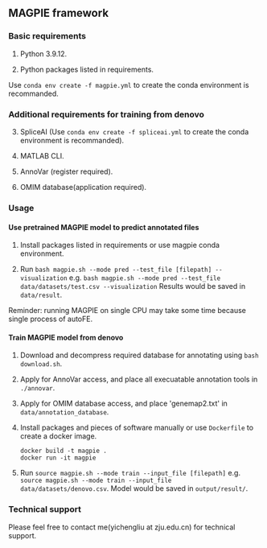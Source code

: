 ## MAGPIE framework
### Basic requirements 
1. Python 3.9.12.

2. Python packages listed in requirements.

Use `conda env create -f magpie.yml` to create the conda environment is recommanded. 

### Additional requirements for training from denovo
3. SpliceAI (Use `conda env create -f spliceai.yml` to create the conda environment is recommanded).

4. MATLAB CLI.
5. AnnoVar (register required).
6. OMIM database(application required).

### Usage
#### Use pretrained MAGPIE model to predict annotated files
1. Install packages listed in requirements or use magpie conda environment.

2. Run `bash magpie.sh --mode pred --test_file [filepath] --visualization` e.g. `bash magpie.sh --mode pred --test_file data/datasets/test.csv --visualization`
Results would be saved in `data/result`.

Reminder: running MAGPIE on single CPU may take some time because single process of autoFE.
#### Train MAGPIE model from denovo
1. Download and decompress required database for annotating using `bash download.sh`.
2. Apply for AnnoVar access, and place all execuatable annotation tools in `./annovar`.
3. Apply for OMIM database access, and place 'genemap2.txt' in `data/annotation_database`.
4. Install packages and pieces of software manually or use `Dockerfile` to create a docker image. 
    ```
    docker build -t magpie .
    docker run -it magpie
    ```

5. Run `source magpie.sh --mode train --input_file [filepath]` e.g. `source magpie.sh --mode train --input_file data/datasets/denovo.csv`.
Model would be saved in `output/result/`.

### Technical support
Please feel free to contact me(yichengliu at zju.edu.cn) for technical support.



